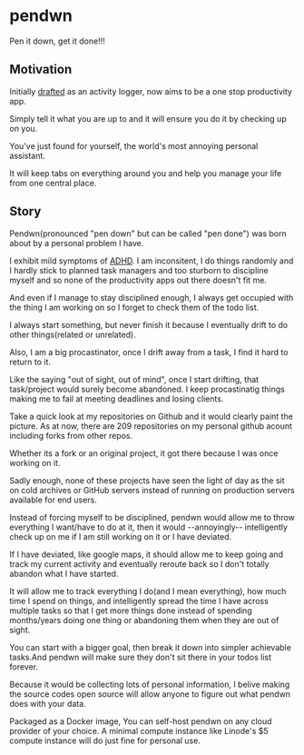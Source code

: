 # pendwn
Pen it down, get it done!!!

## Motivation
Initially [drafted](https://docs.google.com/document/d/1nsJ_mqfDuPeoyzQ6Ho5skw88ACtzVD-DAotg9WgVTSs/edit) as an activity logger, now aims to be a one stop productivity app.

Simply tell it what you are up to and it will ensure you do it by checking up on you.

You've just found for yourself, the world's most annoying personal assistant.

It will keep tabs on everything around you and help you manage your life from one central place.

## Story
Pendwn(pronounced "pen down" but can be called "pen done") was born about by a personal problem I have.

I exhibit mild symptoms of [ADHD](https://www.cdc.gov/ncbddd/adhd/facts.html). I am inconsitent, I do things randomly and I hardly stick to planned task managers
and too sturborn to discipline myself and so none of the productivity apps out there doesn't fit me.

And even if I manage to stay disciplined enough, 
I always get occupied with the thing I am working on so I forget to check them of the todo list.

I always start something, but never finish it because I eventually drift to do other things(related or unrelated).

Also, I am a big procastinator, once I drift away from a task, I find it hard to return to it. 

Like the saying "out of sight, out of mind", once I start drifting, that task/project would surely become abandoned.
I keep procastinatig things making me to fail at meeting deadlines and losing clients.

Take a quick look at my repositories on Github and it would clearly paint the picture.
As at now, there are 209 repositories on my personal github acount including forks from other repos.

Whether its a fork or an original project, it got there because I was once working on it.

Sadly enough, none of these projects have seen the light of day as the sit on cold archives or GitHub servers
instead of running on production servers available for end users.

Instead of forcing myself to be disciplined, pendwn would allow me to throw everything I want/have to do at it,
then it would --annoyingly-- intelligently check up on me if I am still working on it or I have deviated.

If I have deviated, like google maps, it should allow me to keep going and track my current activity
and eventually reroute back so I don't totally abandon what I have started.

It will allow me to track everything I do(and I mean everything), how much time I spend on things, and intelligently spread the time I have
across multiple tasks so that I get more things done instead of spending months/years doing one thing or 
abandoning them when they are out of sight.

You can start with a bigger goal, then break it down into simpler achievable tasks.And pendwn will make sure they don't sit there in your todos list forever.

Because it would be collecting lots of personal information, I belive making the source codes open source will allow anyone to figure
out what pendwn does with your data.

Packaged as a Docker image, You can self-host pendwn on any cloud provider of your choice. A minimal compute instance like Linode's $5 compute instance will do just fine for personal use.


